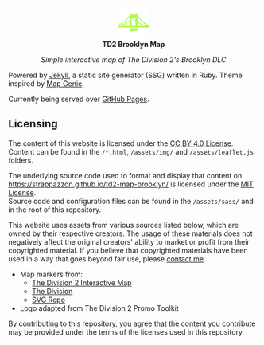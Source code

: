 <!-- markdownlint-disable-next-line MD041 -->
<div align="center">
  <img width="64" src="../assets/favicon.svg" alt="Logo">
</div>

<div align="center">
  <strong>TD2 Brooklyn Map</strong>
</div>

<p align="center">
  <em>Simple interactive map of The Division 2's Brooklyn DLC</em>
</p>

Powered by [Jekyll](https://jekyllrb.com/), a static site generator (SSG) written in Ruby.
Theme inspired by [Map Genie](https://division2map.com/).

Currently being served over [GitHub Pages](https://pages.github.com/).

## Licensing

The content of this website is licensed under the [CC BY 4.0 License](../LICENSE-CONTENT.txt).  
Content can be found in the `/*.html`, `/assets/img/` and `/assets/leaflet.js` folders.

The underlying source code used to format and display that content on <https://strappazzon.github.io/td2-map-brooklyn/> is licensed under the [MIT License](../LICENSE-CODE.txt).  
Source code and configuration files can be found in the `/assets/sass/` and in the root of this repository.

This website uses assets from various sources listed below, which are owned by their respective creators. The usage of these materials
does not negatively affect the original creators' ability to market or profit from their copyrighted material. If you believe that
copyrighted materials have been used in a way that goes beyond fair use, please [contact me](https://strappazzon.xyz/contact/).

- Map markers from:
  - [The Division 2 Interactive Map](https://the-division-2-map.com/)
  - [The Division](https://www.ubisoft.com/en-us/game/the-division/the-division-1)
  - [SVG Repo](https://www.svgrepo.com/)
- Logo adapted from The Division 2 Promo Toolkit

By contributing to this repository, you agree that the content you contribute may be provided under the terms of the licenses used in this repository.
